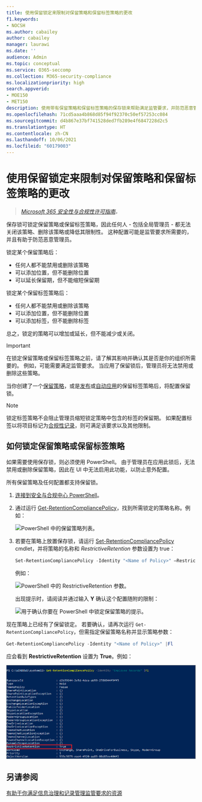 ```yaml
---
title: 使用保留锁定来限制对保留策略和保留标签策略的更改
f1.keywords:
- NOCSH
ms.author: cabailey
author: cabailey
manager: laurawi
ms.date: ''
audience: Admin
ms.topic: conceptual
ms.service: O365-seccomp
ms.collection: M365-security-compliance
ms.localizationpriority: high
search.appverid:
- MOE150
- MET150
description: 使用带有保留策略和保留标签策略的保存锁来帮助满足监管要求，并防范恶意管理员。
ms.openlocfilehash: 71cd5aaa4b868d85f94f92370c50ef57253cc084
ms.sourcegitcommit: d4b867e37bf741528ded7fb289e4f6847228d2c5
ms.translationtype: HT
ms.contentlocale: zh-CN
ms.lasthandoff: 10/06/2021
ms.locfileid: "60179003"
---
```

# <a name="use-preservation-lock-to-restrict-changes-to-retention-policies-and-retention-label-policies"></a>使用保留锁定来限制对保留策略和保留标签策略的更改

>*[Microsoft 365 安全性与合规性许可指南](/office365/servicedescriptions/microsoft-365-service-descriptions/microsoft-365-tenantlevel-services-licensing-guidance/microsoft-365-security-compliance-licensing-guidance)。*

保存锁可锁定保留策略或保留标签策略，因此任何人 - 包括全局管理员 - 都无法关闭该策略、删除该策略或降低其限制性。 这种配置可能是监管要求所需要的，并且有助于防范恶意管理员。

锁定某个保留策略后：

- 任何人都不能禁用或删除该策略
- 可以添加位置，但不能删除位置
- 可以延长保留期，但不能缩短保留期

锁定某个保留标签策略后：

- 任何人都不能禁用或删除该策略
- 可以添加位置，但不能删除位置
- 可以添加标签，但不能删除标签

总之，锁定的策略可以增加或延长，但不能减少或关闭。

> [!IMPORTANT]
> 在锁定保留策略或保留标签策略之前，请了解其影响并确认其是否是你的组织所需要的。 例如，可能需要满足监管要求。 当应用了保留锁后，管理员将无法禁用或删除这些策略。

当你创建了一个[保留策略](create-retention-policies.md)，或是[发布](create-apply-retention-labels.md)或[自动应用](apply-retention-labels-automatically.md)的保留标签策略后，将配置保留锁。 

> [!NOTE]
> 锁定标签策略不会阻止管理员缩短锁定策略中包含的标签的保留期。 如果配置标签以将项目标记为[合规性记录](records-management.md#records)，则可满足该要求以及其他限制。

## <a name="how-to-lock-a-retention-policy-or-retention-label-policy"></a>如何锁定保留策略或保留标签策略

如果需要使用保存锁，则必须使用 PowerShell。 由于管理员在应用此锁后，无法禁用或删除保留策略，因此在 UI 中无法启用此功能，以防止意外配置。

所有保留策略及任何配置都支持保留锁。

1. [连接到安全与合规中心 PowerShell](/powershell/exchange/connect-to-scc-powershell)。

2. 通过运行 [Get-RetentionCompliancePolicy](/powershell/module/exchange/get-retentioncompliancepolicy)，找到所需锁定的策略名称。例如：
    
   ![PowerShell 中的保留策略列表。](../media/retention-policy-preservation-lock-get-retentioncompliancepolicy.PNG)

3. 若要在策略上放置保存锁，请运行 [Set-RetentionCompliancePolicy](/powershell/module/exchange/set-retentioncompliancepolicy) cmdlet，并将策略的名称和 *RestrictiveRetention* 参数设置为 true：
    
    ```powershell
    Set-RetentionCompliancePolicy -Identity "<Name of Policy>" –RestrictiveRetention $true
    ```
    
    例如：
    
    ![PowerShell 中的 RestrictiveRetention 参数。](../media/retention-policy-preservation-lock-restrictiveretention.PNG)
    
     出现提示时，请阅读并通过输入 **Y** 确认这个配置随附的限制：
    
   ![用于确认你要在 PowerShell 中锁定保留策略的提示。](../media/retention-policy-preservation-lock-confirmation-prompt.PNG)

现在策略上已经有了保留锁定。 若要确认，请再次运行 `Get-RetentionCompliancePolicy`，但需指定保留策略名称并显示策略参数：

```powershell
Get-RetentionCompliancePolicy -Identity "<Name of Policy>" |Fl
```

应会看到 **RestrictiveRetention** 设置为 **True**。例如：

![已在 PowerShell 中显示所有参数的锁定策略。](../media/retention-policy-preservation-lock-locked-policy.PNG)

## <a name="see-also"></a>另请参阅

[有助于你满足信息治理和记录管理监管要求的资源](retention-regulatory-requirements.md)